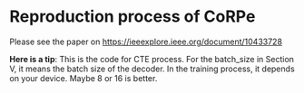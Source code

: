# Reproduction process of CoRPe
Please see the paper on https://ieeexplore.ieee.org/document/10433728

**Here is a tip**: This is the code for CTE process. For the batch_size in Section V, it means the batch size of the decoder. In the training process, it depends on your device. Maybe 8 or 16 is better.
